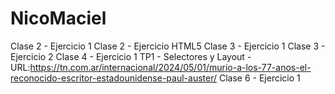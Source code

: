 # NicoMaciel

Clase 2 - Ejercicio 1
Clase 2 - Ejercicio HTML5
Clase 3 - Ejercicio 1
Clase 3 - Ejercicio 2
Clase 4 - Ejercicio 1
TP1 - Selectores y Layout - URL:https://tn.com.ar/internacional/2024/05/01/murio-a-los-77-anos-el-reconocido-escritor-estadounidense-paul-auster/
Clase 6 - Ejercicio 1
